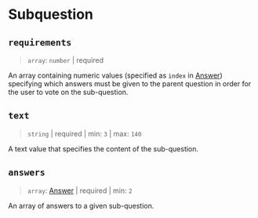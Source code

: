 # Subquestion

## `requirements`

> `array`: `number` | required

An array containing numeric values (specified as `index` in [Answer](./ANSWER.md)) specifying which answers must be given to the parent question in order for the user to vote on the sub-question.

## `text`

> `string` | required | min: `3` | max: `140`

A text value that specifies the content of the sub-question.

## `answers`

> `array`: [Answer](./ANSWER.md) | required | min: `2`

An array of answers to a given sub-question.
